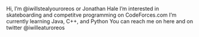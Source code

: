 Hi, I’m @iwillstealyouroreos or Jonathan Hale
I’m interested in skateboarding and competitve programming on CodeForces.com
I’m currently learning Java, C++, and Python
You can reach me on here and on twitter @iwilleaturoreos

<!---
iwillstealyouroreos/iwillstealyouroreos is a ✨ special ✨ repository because its `README.md` (this file) appears on your GitHub profile.
You can click the Preview link to take a look at your changes.
--->
